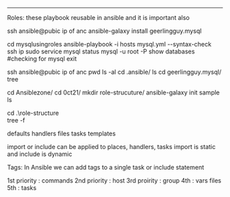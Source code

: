 ---
Roles: these playbook reusable in ansible and it is important also


ssh ansible@pubic ip of anc
ansible-galaxy install geerlingguy.mysql

cd mysqlusingroles
ansible-playbook -i hosts mysql.yml --syntax-check
ssh ip
sudo service mysql status
mysql -u root -P
show databases #checking for mysql
exit

ssh ansible@pubic ip of anc
pwd
ls -al
cd .ansible/
ls
cd geerlingguy.mysql/
tree

cd Ansiblezone/
cd 0ct21/
mkdir role-strucuture/
ansible-galaxy init sample
ls


cd .\role-structure\
tree -f


defaults
handlers
files
tasks
templates

import or include can be applied to places, handlers, tasks
import is static and include is dynamic

Tags:
In Ansible we can add tags to a single task or include statement

  1st priority : commands
  2nd priority : host
  3rd proirity : group
  4th : vars files
  5th : tasks